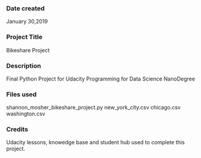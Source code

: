 ### Date created
January 30,2019

### Project Title
Bikeshare Project

### Description
Final Python Project for Udacity Programming for Data Science NanoDegree

### Files used
shannon_mosher_bikeshare_project.py
new_york_city.csv
chicago.csv
washington.csv

### Credits
Udacity lessons, knowedge base and student hub used to complete this project.
